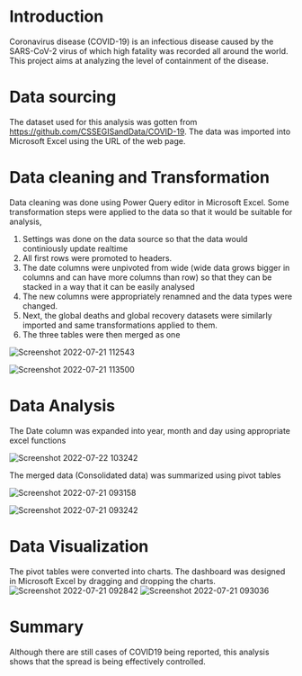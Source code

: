 # Introduction
Coronavirus disease (COVID-19) is an infectious disease caused by the SARS-CoV-2 virus of which high fatality was recorded all around the world. This project aims at analyzing the level of containment of the disease.

# Data sourcing
The dataset used for this analysis was gotten from https://github.com/CSSEGISandData/COVID-19. The data was imported into Microsoft Excel using the URL of the web page.

# Data cleaning and Transformation
Data cleaning was done using Power Query editor in Microsoft Excel. Some transformation steps were applied to the data so that it would be suitable for analysis,
1. Settings was done on the data source so that the data would continiously update realtime
2. All first rows were promoted to headers.
3. The date columns were unpivoted from wide (wide data grows bigger in columns and can have more columns than row) so that they can be stacked in a way that it can be easily analysed
4. The new columns were appropriately renamned and the data types were changed.
5. Next, the global deaths and global recovery datasets were similarly imported and same transformations applied to them.
6. The three tables were then merged as one

![Screenshot 2022-07-21 112543](https://user-images.githubusercontent.com/107180803/180226030-8fa9c09c-c82d-477d-936a-e66fba3a165e.jpg)

![Screenshot 2022-07-21 113500](https://user-images.githubusercontent.com/107180803/180226418-b6045aa3-2da3-4c66-8f48-c36c95ceb827.jpg)

# Data Analysis
The Date column was expanded into year, month and day using appropriate excel functions 

![Screenshot 2022-07-22 103242](https://user-images.githubusercontent.com/107180803/180411479-4533be25-30cd-4858-b651-a8a6a849059a.jpg)

The merged data (Consolidated data) was summarized using pivot tables

![Screenshot 2022-07-21 093158](https://user-images.githubusercontent.com/107180803/180411989-d28769d3-3eaf-4519-af65-a7df38f2a1fc.jpg)

![Screenshot 2022-07-21 093242](https://user-images.githubusercontent.com/107180803/180412075-593d8954-b116-416b-8367-5dc5d665a481.jpg)

# Data Visualization
The pivot tables were converted into charts. The dashboard was designed in Microsoft Excel by dragging and dropping the charts. 
![Screenshot 2022-07-21 092842](https://user-images.githubusercontent.com/107180803/180412839-7ecf5f57-0056-4fb4-af86-16280cf21008.jpg)
![Screenshot 2022-07-21 093036](https://user-images.githubusercontent.com/107180803/180412874-5211a586-f92f-456c-b8c5-cbde0577b361.jpg)

# Summary
Although there are still cases of COVID19 being reported, this analysis shows that the spread is being effectively controlled.







